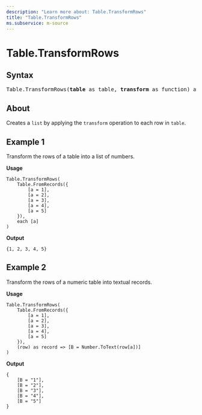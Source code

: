 ```yaml
---
description: "Learn more about: Table.TransformRows"
title: "Table.TransformRows"
ms.subservice: m-source
---
```

# Table.TransformRows

## Syntax

<pre>
Table.TransformRows(<b>table</b> as table, <b>transform</b> as function) as list
</pre>

## About

Creates a `list` by applying the `transform` operation to each row in `table`.

## Example 1  

Transform the rows of a table into a list of numbers.

**Usage**

```powerquery-m
Table.TransformRows(
    Table.FromRecords({
        [a = 1],
        [a = 2],
        [a = 3],
        [a = 4],
        [a = 5]
    }),
    each [a]
)
```

**Output**

`{1, 2, 3, 4, 5}`

## Example 2

Transform the rows of a numeric table into textual records.

**Usage**

```powerquery-m
Table.TransformRows(
    Table.FromRecords({
        [a = 1],
        [a = 2],
        [a = 3],
        [a = 4],
        [a = 5]
    }),
    (row) as record => [B = Number.ToText(row[a])]
)
```

**Output**

```powerquery-m
{
    [B = "1"],
    [B = "2"],
    [B = "3"],
    [B = "4"],
    [B = "5"]
}
```

